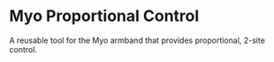 # Myo Proportional Control

A reusable tool for the Myo armband that provides proportional, 2-site control.
